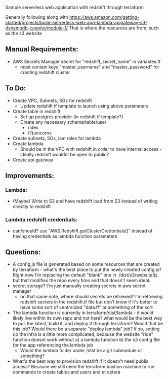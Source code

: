 Sample serverless web application with redshift through terraform

Generally following along with https://aws.amazon.com/getting-started/projects/build-serverless-web-app-lambda-apigateway-s3-dynamodb-cognito/module-1/
That is where the resources are from, such as the s3 website

## Manual Requirements:
- AWS Secrets Manager secret for "redshift_secret_name" in variables.tf
  - must contain keys "master_username" and "master_password" for creating redshift cluster

## To Do:
- Create VPC, Subnets, SGs for redshift
  - Update redshift tf template to launch using above parameters
- Create table in redshift
  - Set up postgres provider (in redshift tf template?)
  - Create any necessary schema/table/user
    - rides
    - (?)unicorns
- Create subnets, SGs, iam roles for lambda
- Create lambda
  - Should be in the VPC with redshift in order to have internal access - ideally redshift wouldnt be open to public?
- Create api gateway

## Improvements:

### Lambda:
- (Maybe) Write to S3 and have redshift load from S3 instead of writing directly to redshift

### Lambda redshift credentials:
- can/should? use "AWS.Redshift.getClusterCredentials()" instead of having credentials as lambda function parameters

## Questions:

- A config.js file is generated based on some resources that are created by terraform - what's the best place to put the newly created config.js? Right now I'm replacing the default "blank" one in ./dist/s3/website/js, but that modifies the repo every time and that doesn't seem ideal.
- secret storage? I'm just manually creating secrets in aws secret manager
  - on that same note, where should secrets be retrieved? I'm retrieving redshift secrets in the redshift.tf file but don't know if it's better to have some sort of centralized "data.tf" or something of the sort
- The lambda function is currently in terraform/dist/lambda - it would likely live within its own repo and not here? what would be the best way to pull the latest, build it, and deploy it through terraform? Would that be this job? Would there be a separate "deploy lambda" job? If so, setting up the infra is a little more complicated, because the website "ride" function doesnt work without a) a lambda function b) the s3 config file for the app referencing the lambda job
  - Would the lambda folder under /dist be a git submodule or something?
- What's the best way to provision redshift if it doesn't need public access? Because we still need the terraform bastion machine to run commands to create tables and users and et cetera
